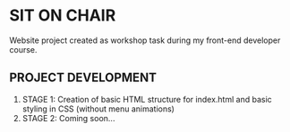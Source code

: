 # SIT ON CHAIR
Website project created as workshop task during my front-end developer course.

## PROJECT DEVELOPMENT
1. STAGE 1: Creation of basic HTML structure for index.html and basic styling in CSS (without menu animations)
2. STAGE 2: Coming soon...

